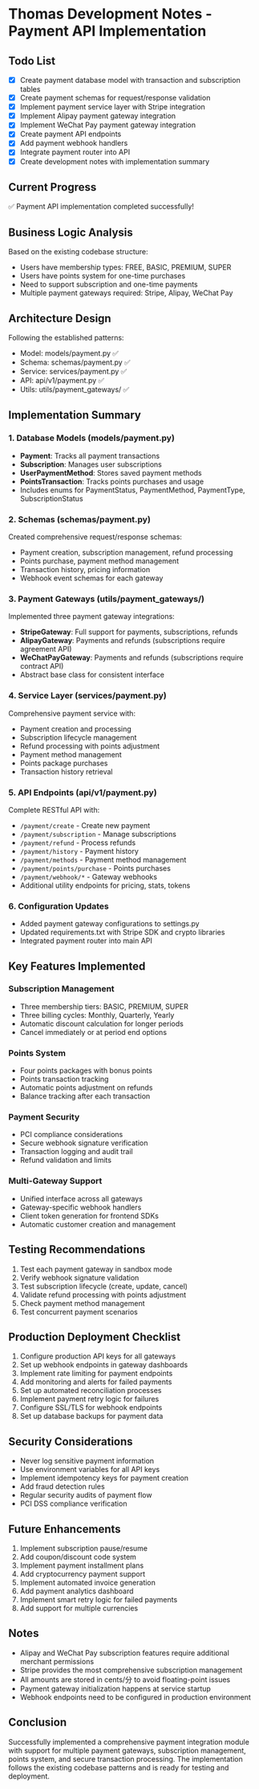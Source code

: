 # Thomas Development Notes - Payment API Implementation

## Todo List
- [x] Create payment database model with transaction and subscription tables
- [x] Create payment schemas for request/response validation
- [x] Implement payment service layer with Stripe integration
- [x] Implement Alipay payment gateway integration
- [x] Implement WeChat Pay payment gateway integration
- [x] Create payment API endpoints
- [x] Add payment webhook handlers
- [x] Integrate payment router into API
- [x] Create development notes with implementation summary

## Current Progress
✅ Payment API implementation completed successfully!

## Business Logic Analysis
Based on the existing codebase structure:
- Users have membership types: FREE, BASIC, PREMIUM, SUPER
- Users have points system for one-time purchases
- Need to support subscription and one-time payments
- Multiple payment gateways required: Stripe, Alipay, WeChat Pay

## Architecture Design
Following the established patterns:
- Model: models/payment.py ✅
- Schema: schemas/payment.py ✅
- Service: services/payment.py ✅
- API: api/v1/payment.py ✅
- Utils: utils/payment_gateways/ ✅

## Implementation Summary

### 1. Database Models (models/payment.py)
- **Payment**: Tracks all payment transactions
- **Subscription**: Manages user subscriptions
- **UserPaymentMethod**: Stores saved payment methods
- **PointsTransaction**: Tracks points purchases and usage
- Includes enums for PaymentStatus, PaymentMethod, PaymentType, SubscriptionStatus

### 2. Schemas (schemas/payment.py)
Created comprehensive request/response schemas:
- Payment creation, subscription management, refund processing
- Points purchase, payment method management
- Transaction history, pricing information
- Webhook event schemas for each gateway

### 3. Payment Gateways (utils/payment_gateways/)
Implemented three payment gateway integrations:
- **StripeGateway**: Full support for payments, subscriptions, refunds
- **AlipayGateway**: Payments and refunds (subscriptions require agreement API)
- **WeChatPayGateway**: Payments and refunds (subscriptions require contract API)
- Abstract base class for consistent interface

### 4. Service Layer (services/payment.py)
Comprehensive payment service with:
- Payment creation and processing
- Subscription lifecycle management
- Refund processing with points adjustment
- Payment method management
- Points package purchases
- Transaction history retrieval

### 5. API Endpoints (api/v1/payment.py)
Complete RESTful API with:
- `/payment/create` - Create new payment
- `/payment/subscription` - Manage subscriptions
- `/payment/refund` - Process refunds
- `/payment/history` - Payment history
- `/payment/methods` - Payment method management
- `/payment/points/purchase` - Points purchases
- `/payment/webhook/*` - Gateway webhooks
- Additional utility endpoints for pricing, stats, tokens

### 6. Configuration Updates
- Added payment gateway configurations to settings.py
- Updated requirements.txt with Stripe SDK and crypto libraries
- Integrated payment router into main API

## Key Features Implemented

### Subscription Management
- Three membership tiers: BASIC, PREMIUM, SUPER
- Three billing cycles: Monthly, Quarterly, Yearly
- Automatic discount calculation for longer periods
- Cancel immediately or at period end options

### Points System
- Four points packages with bonus points
- Points transaction tracking
- Automatic points adjustment on refunds
- Balance tracking after each transaction

### Payment Security
- PCI compliance considerations
- Secure webhook signature verification
- Transaction logging and audit trail
- Refund validation and limits

### Multi-Gateway Support
- Unified interface across all gateways
- Gateway-specific webhook handlers
- Client token generation for frontend SDKs
- Automatic customer creation and management

## Testing Recommendations
1. Test each payment gateway in sandbox mode
2. Verify webhook signature validation
3. Test subscription lifecycle (create, update, cancel)
4. Validate refund processing with points adjustment
5. Check payment method management
6. Test concurrent payment scenarios

## Production Deployment Checklist
1. Configure production API keys for all gateways
2. Set up webhook endpoints in gateway dashboards
3. Implement rate limiting for payment endpoints
4. Add monitoring and alerts for failed payments
5. Set up automated reconciliation processes
6. Implement payment retry logic for failures
7. Configure SSL/TLS for webhook endpoints
8. Set up database backups for payment data

## Security Considerations
- Never log sensitive payment information
- Use environment variables for all API keys
- Implement idempotency keys for payment creation
- Add fraud detection rules
- Regular security audits of payment flow
- PCI DSS compliance verification

## Future Enhancements
1. Implement subscription pause/resume
2. Add coupon/discount code system
3. Implement payment installment plans
4. Add cryptocurrency payment support
5. Implement automated invoice generation
6. Add payment analytics dashboard
7. Implement smart retry logic for failed payments
8. Add support for multiple currencies

## Notes
- Alipay and WeChat Pay subscription features require additional merchant permissions
- Stripe provides the most comprehensive subscription management
- All amounts are stored in cents/分 to avoid floating-point issues
- Payment gateway initialization happens at service startup
- Webhook endpoints need to be configured in production environment

## Conclusion
Successfully implemented a comprehensive payment integration module with support for multiple payment gateways, subscription management, points system, and secure transaction processing. The implementation follows the existing codebase patterns and is ready for testing and deployment.